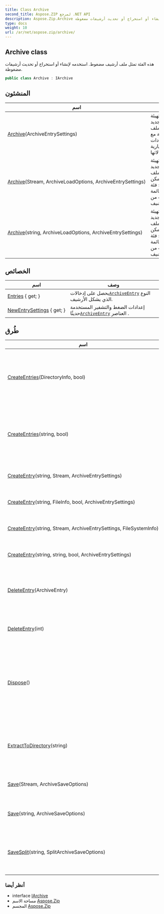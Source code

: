 ```yaml
---
title: Class Archive
second_title: Aspose.ZIP لمرجع .NET API
description: Aspose.Zip.Archive فصل. هذه الفئة تمثل ملف أرشيف مضغوط. استخدمه لإنشاء أو استخراج أو تحديث أرشيفات مضغوطة.
type: docs
weight: 10
url: /ar/net/aspose.zip/archive/
---
```

## Archive class

هذه الفئة تمثل ملف أرشيف مضغوط. استخدمه لإنشاء أو استخراج أو تحديث أرشيفات مضغوطة.

```csharp
public class Archive : IArchive
```

## المنشئون

| اسم | وصف |
| --- | --- |
| [Archive](archive/#constructor)(ArchiveEntrySettings) | يقوم بتهيئة مثيل جديد لملف`Archive` فئة مع إعدادات اختيارية لإدخالاتها. |
| [Archive](archive/#constructor_1)(Stream, ArchiveLoadOptions, ArchiveEntrySettings) | يقوم بتهيئة مثيل جديد لملف`Archive` يمكن استخراج فئة ويؤلف قائمة إدخالات من الأرشيف. |
| [Archive](archive/#constructor_2)(string, ArchiveLoadOptions, ArchiveEntrySettings) | يقوم بتهيئة مثيل جديد لملف`Archive` يمكن استخراج فئة ويؤلف قائمة إدخالات من الأرشيف. |

## الخصائص

| اسم | وصف |
| --- | --- |
| [Entries](../../aspose.zip/archive/entries/) { get; } | يحصل على إدخالات[`ArchiveEntry`](../archiveentry/) النوع الذي يشكل الأرشيف. |
| [NewEntrySettings](../../aspose.zip/archive/newentrysettings/) { get; } | إعدادات الضغط والتشفير المستخدمة حديثًا[`ArchiveEntry`](../archiveentry/) العناصر . |

## طُرق

| اسم | وصف |
| --- | --- |
| [CreateEntries](../../aspose.zip/archive/createentries/#createentries)(DirectoryInfo, bool) | يضيف إلى الأرشيف جميع الملفات والمجلدات بشكل متكرر في الدليل المعطى. |
| [CreateEntries](../../aspose.zip/archive/createentries/#createentries_1)(string, bool) | يضيف إلى الأرشيف جميع الملفات والمجلدات بشكل متكرر في الدليل المعطى. |
| [CreateEntry](../../aspose.zip/archive/createentry/#createentry_1)(string, Stream, ArchiveEntrySettings) | إنشاء إدخال واحد داخل الأرشيف. |
| [CreateEntry](../../aspose.zip/archive/createentry/#createentry)(string, FileInfo, bool, ArchiveEntrySettings) | إنشاء إدخال واحد داخل الأرشيف. |
| [CreateEntry](../../aspose.zip/archive/createentry/#createentry_2)(string, Stream, ArchiveEntrySettings, FileSystemInfo) | إنشاء إدخال واحد داخل الأرشيف. |
| [CreateEntry](../../aspose.zip/archive/createentry/#createentry_3)(string, string, bool, ArchiveEntrySettings) | إنشاء إدخال واحد داخل الأرشيف. |
| [DeleteEntry](../../aspose.zip/archive/deleteentry/#deleteentry)(ArchiveEntry) | يزيل التكرار الأول لإدخال محدد من قائمة الإدخالات. |
| [DeleteEntry](../../aspose.zip/archive/deleteentry/#deleteentry_1)(int) | يحذف الإدخال من قائمة الإدخالات بالفهرس. |
| [Dispose](../../aspose.zip/archive/dispose/)() | تنفيذ مهام محددة بواسطة التطبيق مرتبطة بتحرير الموارد غير المُدارة أو تحريرها أو إعادة تعيينها. |
| [ExtractToDirectory](../../aspose.zip/archive/extracttodirectory/)(string) | استخراج كافة الملفات الموجودة في الأرشيف إلى الدليل المقدم. |
| [Save](../../aspose.zip/archive/save/#save)(Stream, ArchiveSaveOptions) | يحفظ الأرشيف إلى الدفق المقدم. |
| [Save](../../aspose.zip/archive/save/#save_1)(string, ArchiveSaveOptions) | لحفظ الأرشيف في ملف الوجهة المقدم. |
| [SaveSplit](../../aspose.zip/archive/savesplit/)(string, SplitArchiveSaveOptions) | يحفظ أرشيف متعدد المجلدات إلى دليل الوجهة المقدم. |

### أنظر أيضا

* interface [IArchive](../iarchive/)
* مساحة الاسم [Aspose.Zip](../../aspose.zip/)
* المجسم [Aspose.Zip](../../)


